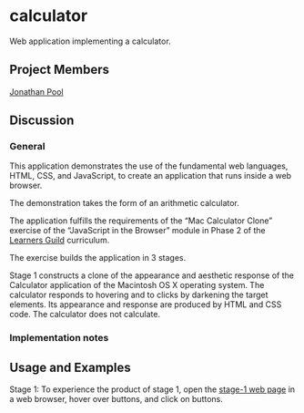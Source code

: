 # calculator
Web application implementing a calculator.

## Project Members

[Jonathan Pool](https://github.com/jrpool)

## Discussion

### General

This application demonstrates the use of the fundamental web languages, HTML, CSS, and JavaScript, to create an application that runs inside a web browser.

The demonstration takes the form of an arithmetic calculator.

The application fulfills the requirements of the “Mac Calculator Clone” exercise of the “JavaScript in the Browser” module in Phase 2 of the [Learners Guild][lg] curriculum.

The exercise builds the application in 3 stages.

Stage 1 constructs a clone of the appearance and aesthetic response of the Calculator application of the Macintosh OS X operating system. The calculator responds to hovering and to clicks by darkening the target elements. Its appearance and response are produced by HTML and CSS code. The calculator does not calculate.

### Implementation notes

## Usage and Examples

Stage 1: To experience the product of stage 1, open the [stage-1 web page](https://jrpool.github.io/calculator/stage1/) in a web browser, hover over buttons, and click on buttons.

[lg]: https://www.learnersguild.org

